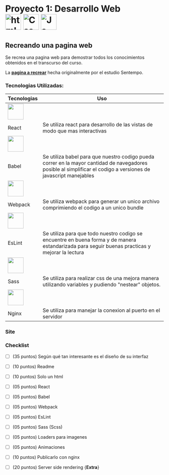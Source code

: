 <h1 center>
Proyecto 1: Desarrollo Web
<br>
<img width='50' alt="html" src="https://cdn.jsdelivr.net/gh/devicons/devicon/icons/html5/html5-plain-wordmark.svg" />
<img width='50' alt="Css" src="https://cdn.jsdelivr.net/gh/devicons/devicon/icons/css3/css3-plain-wordmark.svg" />
<img width='50' alt="Js" src="https://cdn.jsdelivr.net/gh/devicons/devicon/icons/javascript/javascript-plain.svg" />
</h1>

## Recreando una pagina web
Se recrea una pagina web para demostrar todos los conocimientos obtenidos en el transcurso del curso.

La [**pagina a recrear**](https://www.frantoiocavalli.com/) hecha originalmente por el estudio Sentempo.

### Tecnologias Utilizadas:
|Tecnologias|Uso  |
|--|--|
|<img width='50' src="https://cdn.jsdelivr.net/gh/devicons/devicon/icons/react/react-original.svg" />
 React|Se utiliza react para desarrollo de las vistas de modo que mas interactivas|
|<img width='50' src="https://cdn.jsdelivr.net/gh/devicons/devicon/icons/babel/babel-original.svg" />
 Babel|Se utiliza babel para que nuestro codigo pueda correr en la mayor cantidad de navegadores posible al simplificar el codigo a versiones de javascript manejables|
|<img width='50' src="https://cdn.jsdelivr.net/gh/devicons/devicon/icons/webpack/webpack-original.svg" />
 Webpack|Se utiliza webpack para generar un unico archivo comprimiendo el codigo a un unico bundle|
|<img width='50' src="https://cdn.jsdelivr.net/gh/devicons/devicon/icons/eslint/eslint-original.svg" />
 EsLint|Se utiliza para que todo nuestro codigo se encuentre en buena forma y de manera estandarizada para seguir buenas practicas y mejorar la lectura|
|<img width='50' src="https://cdn.jsdelivr.net/gh/devicons/devicon/icons/sass/sass-original.svg" />
 Sass|Se utiliza para realizar css de una mejora manera utilizando variables y pudiendo "nestear" objetos.|
|<img width='50' src="https://cdn.jsdelivr.net/gh/devicons/devicon/icons/nginx/nginx-original.svg" />
 Nginx|Se utiliza para manejar la conexion al puerto en el servidor |

### Site




### Checklist

- [ ] (35 puntos) Según qué tan interesante es el diseño de su interfaz
- [ ] (10 puntos) Readme 
- [ ] (10 puntos) Solo un html
- [ ] (05 puntos) React
- [ ] (05 puntos) Babel
- [ ] (05 puntos) Webpack
- [ ] (05 puntos) EsLint
- [ ] (05 puntos) Sass (Scss)
- [ ] (05 puntos) Loaders para imagenes
- [ ] (05 puntos) Animaciones
- [ ] (10 puntos) Publicarlo con nginx
- [ ] (20 puntos) Server side rendering {**Extra**}

